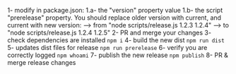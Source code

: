1- modify in package.json:
1.a- the "version" property value
1.b- the script "prerelease" property. You should replace older version with current, and current with new version:
--> from "node scripts/release.js 1.2.3 1.2.4"
--> to "node scripts/release.js 1.2.4 1.2.5"
2- PR and merge your changes
3- check dependencies are installed `npm i`
4- build the new dist `npm run dist`
5- updates dist files for release `npm run prerelease`
6- verify you are correctly logged `npm whoami`
7- publish the new release `npm publish`
8- PR & merge release changes
